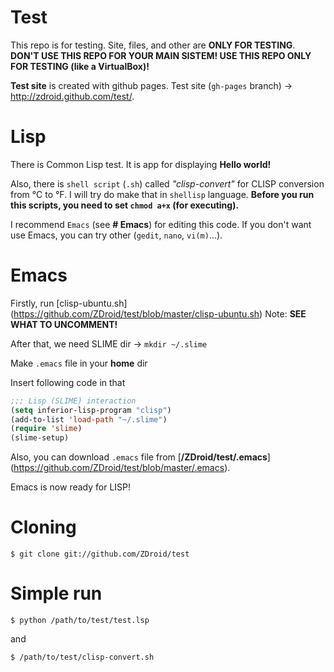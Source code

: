 # Test

This repo is for testing. Site, files, and other are **ONLY FOR TESTING**. **DON'T USE THIS REPO FOR YOUR MAIN SISTEM! USE THIS REPO ONLY FOR TESTING (like a VirtualBox)!**

**Test site** is created with github pages. Test site (`gh-pages` branch) → http://zdroid.github.com/test/.

# Lisp

There is Common Lisp test. It is app for displaying **Hello world!**

Also, there is `shell script` (`.sh`) called *"clisp-convert"* for CLISP conversion from °C to °F. I will try do make that in `shellisp` language. **Before you run this scripts, you need to set `chmod a+x` (for executing).**

I recommend `Emacs` (see **# Emacs**) for editing this code. If you don't want use Emacs, you can try other (`gedit`, `nano`, `vi(m)`...).

# Emacs

Firstly, run [clisp-ubuntu.sh] (https://github.com/ZDroid/test/blob/master/clisp-ubuntu.sh)
Note: **SEE WHAT TO UNCOMMENT!**

After that, we need SLIME dir → `mkdir ~/.slime`

Make `.emacs` file in your **home** dir

Insert following code in that
```lisp
;;; Lisp (SLIME) interaction
(setq inferior-lisp-program "clisp")
(add-to-list 'load-path "~/.slime")
(require 'slime)
(slime-setup)
```
Also, you can download `.emacs` file from [**/ZDroid/test/.emacs**] (https://github.com/ZDroid/test/blob/master/.emacs).

Emacs is now ready for LISP!

# Cloning
```shell
$ git clone git://github.com/ZDroid/test
```

# Simple run
```shell
$ python /path/to/test/test.lsp
```
and
```shell
$ /path/to/test/clisp-convert.sh
```
